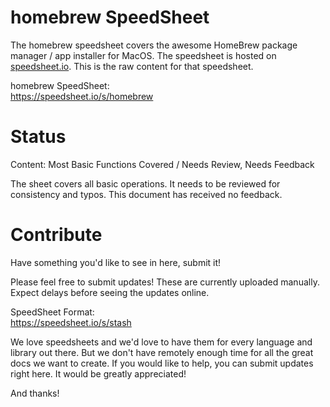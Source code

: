 # homebrew SpeedSheet

The homebrew speedsheet covers the awesome HomeBrew package manager / app installer for MacOS. The speedsheet is hosted on [speedsheet.io](https://speedsheet.io). This is the raw content for that speedsheet.

homebrew SpeedSheet:  
https://speedsheet.io/s/homebrew


# Status

Content: Most Basic Functions Covered / Needs Review, Needs Feedback

The sheet covers all basic operations. It needs to be reviewed for consistency and typos. This document has received no feedback.


# Contribute

Have something you'd like to see in here, submit it!

Please feel free to submit updates! These are currently uploaded manually. Expect delays before seeing the updates online.

SpeedSheet Format:  
https://speedsheet.io/s/stash

We love speedsheets and we'd love to have them for every language and library out there. But we don't have remotely enough time for all the great docs we want to create. If you would like to help, you can submit updates right here. It would be greatly appreciated! 

And thanks!

